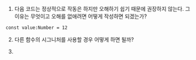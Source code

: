 1. 다음 코드는 정상적으로 작동은 하지만 오해하기 쉽기 때문에 권장하지 않는다.
   그 이유는 무엇이고 오해를 없애려면 어떻게 작성하면 되겠는가?

```
const value:Number = 12
```

2. 다른 함수의 시그니처를 사용할 경우 어떻게 하면 될까?

3.
